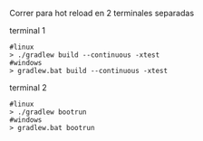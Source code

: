 
Correr para hot reload en 2 terminales separadas

terminal 1
```
#linux
> ./gradlew build --continuous -xtest
#windows
> gradlew.bat build --continuous -xtest
```


terminal 2

``` 
#linux
> ./gradlew bootrun
#windows
> gradlew.bat bootrun
```
